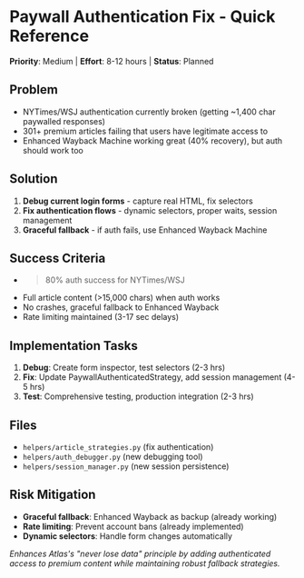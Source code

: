 # Paywall Authentication Fix - Quick Reference

**Priority**: Medium | **Effort**: 8-12 hours | **Status**: Planned

## Problem
- NYTimes/WSJ authentication currently broken (getting ~1,400 char paywalled responses)
- 301+ premium articles failing that users have legitimate access to
- Enhanced Wayback Machine working great (40% recovery), but auth should work too

## Solution
1. **Debug current login forms** - capture real HTML, fix selectors
2. **Fix authentication flows** - dynamic selectors, proper waits, session management
3. **Graceful fallback** - if auth fails, use Enhanced Wayback Machine

## Success Criteria
- >80% auth success for NYTimes/WSJ
- Full article content (>15,000 chars) when auth works
- No crashes, graceful fallback to Enhanced Wayback
- Rate limiting maintained (3-17 sec delays)

## Implementation Tasks
1. **Debug**: Create form inspector, test selectors (2-3 hrs)
2. **Fix**: Update PaywallAuthenticatedStrategy, add session management (4-5 hrs)
3. **Test**: Comprehensive testing, production integration (2-3 hrs)

## Files
- `helpers/article_strategies.py` (fix authentication)
- `helpers/auth_debugger.py` (new debugging tool)
- `helpers/session_manager.py` (new session persistence)

## Risk Mitigation
- **Graceful fallback**: Enhanced Wayback as backup (already working)
- **Rate limiting**: Prevent account bans (already implemented)
- **Dynamic selectors**: Handle form changes automatically

*Enhances Atlas's "never lose data" principle by adding authenticated access to premium content while maintaining robust fallback strategies.*